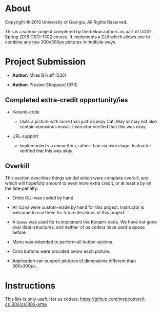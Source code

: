 # About

Copyright © 2016 University of Georgia, All Rights Reserved.  

This is a school-project completed by the below authors as part of UGA's Spring 2016 CSCI-1302 course.  It implements a GUI which allows one to combine any two 300x300px pictures in multiple ways.  

# Project Submission

* **Author:**  Miles B Huff (330)

* **Author:**  Preston Sheppard (970)

## Completed extra-credit opportunity/ies

* Konami-code

  * Uses a picture with more than just Grumpy Cat.  May or may not also contain obnoxious music.  Instructor verified that this was okay.  

* URL-support

  * Implemented via menu-item, rather than via own stage.  Instructor verified that this was okay.  

## Overkill

This section describes things we did which were complete overkill, and which will hopefully amount to even more extra credit, or at least a by on the late-penalty:  

* Entire GUI was coded by hand.  

* All icons were custom-made by hand for this project.  Instructor is welcome to use them for future iterations of this project.  

* A <code>Queue</code> was used for to implement the Konami-code.  We have not gone over data-structures, and neither of us coders have used a queue before.  

* Menu was extended to perform all button-actions.  

* Extra buttons were provided below each picture.  

* Application can support pictures of dimensions different than 300x300px.  

# Instructions

This link is only useful for us coders:  https://github.com/mepcotterell-cs1302/cs1302-artsy
